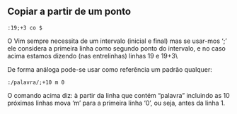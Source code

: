 Copiar a partir de um ponto
------------------------------------
```
:19;+3 co $
```
O Vim sempre necessita de um intervalo (inicial e final) mas se usar-mos
‘;’ ele considera a primeira linha como segundo ponto do intervalo, e no
caso acima estamos dizendo (nas entrelinhas) linhas 19 e 19+3\

De forma análoga pode-se usar como referência um padrão qualquer:
```
:/palavra/;+10 m 0
```
O comando acima diz: à partir da linha que contém “palavra” incluindo as
10 próximas linhas mova ‘m’ para a primeira linha ‘0’, ou
seja, antes da linha 1.
